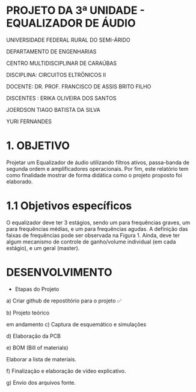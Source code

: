 # PROJETO DA 3ª UNIDADE - EQUALIZADOR DE ÁUDIO
UNIVERSIDADE FEDERAL RURAL DO SEMI-ÁRIDO

DEPARTAMENTO DE ENGENHARIAS

CENTRO MULTIDISCIPLINAR DE CARAÚBAS

DISCIPLINA: CIRCUITOS ELTRÔNICOS II

DOCENTE: DR. PROF. FRANCISCO DE ASSIS BRITO FILHO

DISCENTES : ERIKA OLIVEIRA DOS SANTOS

JOERDSON TIAGO BATISTA DA SILVA

YURI FERNANDES

# 1. OBJETIVO

  Projetar um Equalizador de áudio utilizando filtros ativos, passa-banda de segunda ordem e amplificadores operacionais. Por fim, este relatório tem como finalidade mostrar de forma didática como o projeto proposto foi elaborado.

# 1.1 Objetivos específicos

  O equalizador deve ter 3 estágios, sendo um para frequências graves, um para frequências médias, e um para frequências agudas. A definição das faixas de frequências pode ser observada na Figura 1. Ainda, deve ter algum mecanismo de controle de ganho/volume individual (em cada estágio), e um geral (master).

# DESENVOLVIMENTO

- Etapas do Projeto

a) Criar github de repostitório para o projeto ✅

b) Projeto teórico

em andamento
c) Captura de esquemático e simulações

d) Elaboração da PCB

e) BOM (Bill of materials)

Elaborar a lista de materiais.

f) Finalização e elaboração de vídeo explicativo.

g) Envio dos arquivos fonte.


